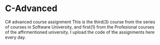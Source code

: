 # C-Advanced
C# advanced course assignment
This is the third(3) course from the series of courses in Software University, and first(1) from the  Profesional courses of the affirmentioned university. I upload the code of the assignments here every day.
